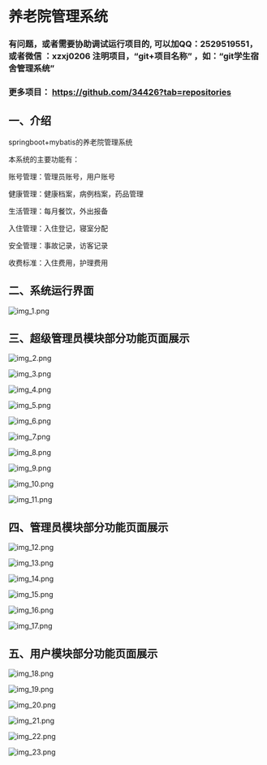# 养老院管理系统


### 有问题，或者需要协助调试运行项目的, 可以加QQ：2529519551，或者微信 ：xzxj0206 注明项目，“git+项目名称” ，如：“git学生宿舍管理系统”

### 更多项目： https://github.com/34426?tab=repositories



## 一、介绍

springboot+mybatis的养老院管理系统

本系统的主要功能有：

账号管理：管理员账号，用户账号

健康管理：健康档案，病例档案，药品管理

生活管理：每月餐饮，外出报备

入住管理：入住登记，寝室分配

安全管理：事故记录，访客记录

收费标准：入住费用，护理费用

## 二、系统运行界面

![img_1.png](imgs/img_1.png)

## 三、超级管理员模块部分功能页面展示

![img_2.png](imgs/img_2.png)

![img_3.png](imgs/img_3.png)

![img_4.png](imgs/img_4.png)

![img_5.png](imgs/img_5.png)

![img_6.png](imgs/img_6.png)

![img_7.png](imgs/img_7.png)

![img_8.png](imgs/img_8.png)

![img_9.png](imgs/img_9.png)

![img_10.png](imgs/img_10.png)

![img_11.png](imgs/img_11.png)

## 四、管理员模块部分功能页面展示

![img_12.png](imgs/img_12.png)

![img_13.png](imgs/img_13.png)

![img_14.png](imgs/img_14.png)

![img_15.png](imgs/img_15.png)

![img_16.png](imgs/img_16.png)

![img_17.png](imgs/img_17.png)

## 五、用户模块部分功能页面展示

![img_18.png](imgs/img_18.png)

![img_19.png](imgs/img_19.png)

![img_20.png](imgs/img_20.png)

![img_21.png](imgs/img_21.png)

![img_22.png](imgs/img_22.png)

![img_23.png](imgs/img_23.png)
